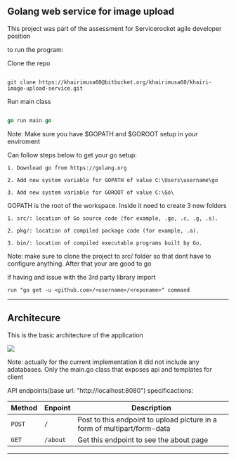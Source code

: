 ## Golang web service for image upload


This project was part of the assessment for Servicerocket agile developer position

to run the program:

Clone the repo

```git

git clone https://khairimusa60@bitbucket.org/khairimusa60/khairi-image-upload-service.git

```
Run main class

```go

go run main.go

```

Note: Make sure you have $GOPATH and $GOROOT setup in your enviroment


Can follow steps below to get your go setup:

```
1. Download go from https://golang.org

2. Add new system variable for GOPATH of value C:\Users\username\go

3. Add new system variable for GOROOT of value C:\Go\
```

GOPATH is the root of the workspace. Inside it need to create 3 new folders

```
1. src/: location of Go source code (for example, .go, .c, .g, .s).

2. pkg/: location of compiled package code (for example, .a).

3. bin/: location of compiled executable programs built by Go.
```

Note: make sure to clone the project to src/ folder so that dont have to configure anything. After that your are good to go

if having and issue with the 3rd party library import

```
run "go get -u <github.com>/<username>/<reponame>" command
```
  
---


## Architecure

This is the basic architecture of the application

![](https://bitbucket.org/khairimusa60/khairi-image-upload-service/raw/f1e9846436889f9d63c0e336aa3f3a37808d29ca/pictures/golang%20architecture.PNG) 

Note: actually for the current implementation it did not include any adatabases. Only the main.go class that exposes api and templates for client

API endpoints(base url: "http://localhost:8080") specificactions:

| Method | Enpoint | Description |
| ------------- | ------------- | ------------- |
| `POST` | `/` | Post to this endpoint to upload picture in a form of multipart/form-data |
| `GET` | `/about` | Get this endpoint to see the about page |

---